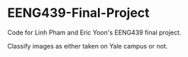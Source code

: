 # EENG439-Final-Project
Code for Linh Pham and Eric Yoon's EENG439 final project.

Classify images as either taken on Yale campus or not.
